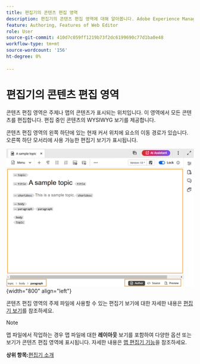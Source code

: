 ```yaml
---
title: 편집기의 콘텐츠 편집 영역
description: 편집기의 콘텐츠 편집 영역에 대해 알아봅니다. Adobe Experience Manager Guides의 편집기 인터페이스와 기능에 대해 알아봅니다.
feature: Authoring, Features of Web Editor
role: User
source-git-commit: 410d7c059ff1219b73f2dc6199690c77d1ba0e48
workflow-type: tm+mt
source-wordcount: '156'
ht-degree: 0%

---
```


# 편집기의 콘텐츠 편집 영역

콘텐츠 편집 영역은 주제나 맵의 콘텐츠가 표시되는 위치입니다. 이 영역에서 모든 콘텐츠를 편집합니다. 편집 중인 콘텐츠의 WYSIWYG 보기를 제공합니다.

콘텐츠 편집 영역의 왼쪽 하단에 있는 현재 커서 위치에 요소의 이동 경로가 있습니다. 오른쪽 하단 모서리에 사용 가능한 편집기 보기가 표시됩니다.

![](images/content-editing-area.png){width="800" align="left"}

콘텐츠 편집 영역의 주제 파일에 사용할 수 있는 편집기 보기에 대한 자세한 내용은 [편집기 보기](./web-editor-views.md)를 참조하세요.

>[!NOTE]
>
> 맵 파일에서 작업하는 경우 맵 파일에 대한 **레이아웃** 보기를 포함하여 다양한 옵션 또는 보기가 콘텐츠 편집 영역에 표시됩니다. 자세한 내용은 [맵 편집기 기능](./map-editor-advanced-map-editor.md)을 참조하세요.

**상위 항목:**[&#x200B;편집기 소개](web-editor.md)
